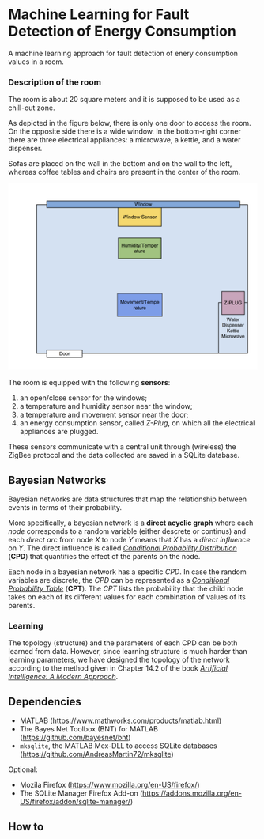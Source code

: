 # Machine Learning for Fault Detection of Energy Consumption #

A machine learning approach for fault detection of enery consumption
values in a room.

### Description of the room

The room is about 20 square meters and it is supposed to be used as a chill-out zone.

As depicted in the figure below, there is only one door to access the
room. On the opposite side there is a wide window. In the bottom-right corner
there are three electrical appliances: a microwave, a kettle, and a
water dispenser.

Sofas are placed on the wall in the bottom and on the wall to the left,
whereas coffee tables and chairs are present in the center of the room.

![Alt The chill-out zone](img/room.png)


The room is equipped with the following **sensors**:

1. an open/close sensor for the windows;
2. a temperature and humidity sensor near the window;
3. a temperature and movement sensor near the door;
4. an energy consumption sensor, called _Z-Plug_, on which all the
   electrical appliances are plugged.

These sensors communicate with a central unit through (wireless) the
ZigBee protocol and the data collected are saved in a SQLite
database.

## Bayesian Networks

Bayesian networks are data structures that map the relationship between
events in terms of their probability.

More specifically, a bayesian network is a **direct acyclic graph**
where each _node_ corresponds to a random variable (either descrete or
continus) and each _direct arc_ from node _X_ to node _Y_ means that _X_
has a _direct influence_ on _Y_.  The direct influence is called
_[Conditional Probability Distribution](https://en.wikipedia.org/wiki/Conditional_probability_distribution)_
(**CPD**) that quantifies the effect of the parents on the node.

Each node in a bayesian network has a specific _CPD_. In case the random
variables are discrete, the _CPD_ can be represented as a
_[Conditional Probability Table](https://en.wikipedia.org/wiki/Conditional_probability_table)_
(**CPT**). The _CPT_ lists the probability that the child node takes on
each of its different values for each combination of values of its
parents.


### Learning

The topology (structure) and the parameters of each CPD can be both
learned from data.  However, since learning structure is much harder
than learning parameters, we have designed the topology of the network
according to the method given in Chapter 14.2 of the book
_[Artificial Intelligence: A Modern Approach](http://aima.cs.berkeley.edu/)_.


## Dependencies

* MATLAB (https://www.mathworks.com/products/matlab.html)
* The Bayes Net Toolbox (BNT) for MATLAB (https://github.com/bayesnet/bnt)
* `mksqlite`, the MATLAB Mex-DLL to access SQLite databases (https://github.com/AndreasMartin72/mksqlite)

Optional:

* Mozila Firefox (https://www.mozilla.org/en-US/firefox/)
* The SQLite Manager Firefox Add-on (https://addons.mozilla.org/en-US/firefox/addon/sqlite-manager/)

## How to
